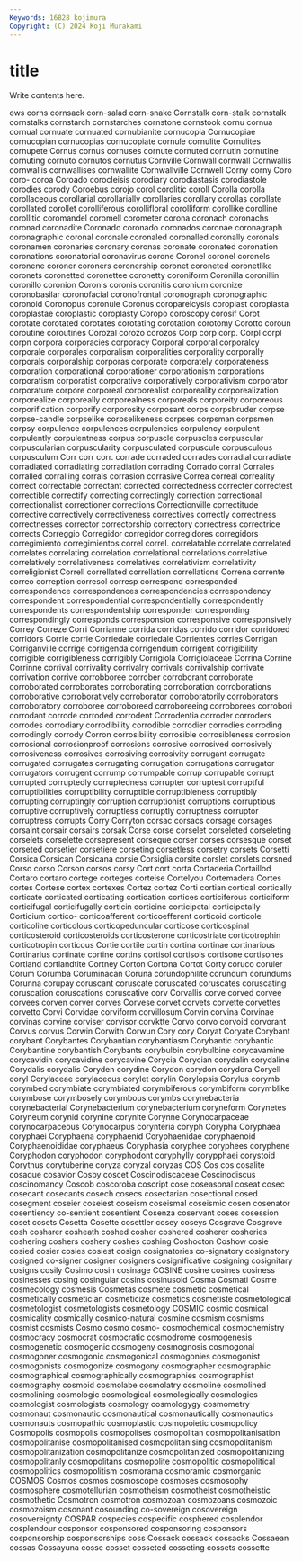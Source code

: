 ```yaml
---
Keywords: 16828 kojimura
Copyright: (C) 2024 Koji Murakami
---
```


# title

Write contents here.



ows corns cornsack corn-salad corn-snake Cornstalk corn-stalk cornstalk
cornstalks cornstarch cornstarches cornstone cornstook cornu cornua cornual cornuate cornuated
cornubianite cornucopia Cornucopiae cornucopian cornucopias cornucopiate cornule cornulite Cornulites cornupete
Cornus cornus cornuses cornute cornuted cornutin cornutine cornuting cornuto cornutos
cornutus Cornville Cornwall cornwall Cornwallis cornwallis cornwallises cornwallite Cornwallville Cornwell
Corny corny Coro coro- coroa Coroado corocleisis corodiary corodiastasis corodiastole
corodies corody Coroebus corojo corol corolitic coroll Corolla corolla corollaceous
corollarial corollarially corollaries corollary corollas corollate corollated corollet corolliferous corollifloral
corolliform corollike corolline corollitic coromandel coromell corometer corona coronach coronachs
coronad coronadite Coronado coronado coronados coronae coronagraph coronagraphic coronal coronale
coronaled coronalled coronally coronals coronamen coronaries coronary coronas coronate coronated
coronation coronations coronatorial coronavirus corone Coronel coronel coronels coronene coroner
coroners coronership coronet coroneted coronetlike coronets coronetted coronettee coronetty coroniform
Coronilla coronillin coronillo coronion Coronis coronis coronitis coronium coronize coronobasilar
coronofacial coronofrontal coronograph coronographic coronoid Coronopus coronule Coronus coroparelcysis coroplast
coroplasta coroplastae coroplastic coroplasty Coropo coroscopy corosif Corot corotate corotated
corotates corotating corotation corotomy Corotto coroun coroutine coroutines Corozal corozo
corozos Corp corp corp. Corpl corpl corpn corpora corporacies corporacy
Corporal corporal corporalcy corporale corporales corporalism corporalities corporality corporally corporals
corporalship corporas corporate corporately corporateness corporation corporational corporationer corporationism corporations
corporatism corporatist corporative corporatively corporativism corporator corporature corpore corporeal corporealist
corporeality corporealization corporealize corporeally corporealness corporeals corporeity corporeous corporification corporify
corporosity corposant corps corpsbruder corpse corpse-candle corpselike corpselikeness corpses corpsman
corpsmen corpsy corpulence corpulences corpulencies corpulency corpulent corpulently corpulentness corpus
corpuscle corpuscles corpuscular corpuscularian corpuscularity corpusculated corpuscule corpusculous corpusculum Corr
corr corr. corrade corraded corrades corradial corradiate corradiated corradiating corradiation
corrading Corrado corral Corrales corralled corralling corrals corrasion corrasive Correa
correal correality correct correctable correctant corrected correctedness correcter correctest correctible
correctify correcting correctingly correction correctional correctionalist correctioner corrections Correctionville correctitude
corrective correctively correctiveness correctives correctly correctness correctnesses corrector correctorship correctory
correctress correctrice corrects Correggio Corregidor corregidor corregidores corregidors corregimiento corregimientos
correl correl. correlatable correlate correlated correlates correlating correlation correlational correlations
correlative correlatively correlativeness correlatives correlativism correlativity correligionist Correll correllated correllation
correllations Correna corrente correo correption corresol corresp correspond corresponded correspondence
correspondences correspondencies correspondency correspondent correspondential correspondentially correspondently correspondents correspondentship corresponder
corresponding correspondingly corresponds corresponsion corresponsive corresponsively Correy Correze Corri Corrianne
corrida corridas corrido corridor corridored corridors Corrie corrie Corriedale corriedale
Corrientes corries Corrigan Corriganville corrige corrigenda corrigendum corrigent corrigibility corrigible
corrigibleness corrigibly Corrigiola Corrigiolaceae Corrina Corrine Corrinne corrival corrivality corrivalry
corrivals corrivalship corrivate corrivation corrive corrobboree corrober corroborant corroborate corroborated
corroborates corroborating corroboration corroborations corroborative corroboratively corroborator corroboratorily corroborators corroboratory
corroboree corroboreed corroboreeing corroborees corrobori corrodant corrode corroded corrodent Corrodentia
corroder corroders corrodes corrodiary corrodibility corrodible corrodier corrodies corroding corrodingly
corrody Corron corrosibility corrosible corrosibleness corrosion corrosional corrosionproof corrosions corrosive
corrosived corrosively corrosiveness corrosives corrosiving corrosivity corrugant corrugate corrugated corrugates
corrugating corrugation corrugations corrugator corrugators corrugent corrump corrumpable corrup corrupable
corrupt corrupted corruptedly corruptedness corrupter corruptest corruptful corruptibilities corruptibility corruptible
corruptibleness corruptibly corrupting corruptingly corruption corruptionist corruptions corruptious corruptive corruptively
corruptless corruptly corruptness corruptor corruptress corrupts Corry Corryton corsac corsacs
corsage corsages corsaint corsair corsairs corsak Corse corse corselet corseleted
corseleting corselets corselette corsepresent corseque corser corses corsesque corset corseted
corsetier corsetiere corseting corsetless corsetry corsets Corsetti Corsica Corsican Corsicana
corsie Corsiglia corsite corslet corslets corsned Corso corso Corson corsos
corsy Cort cort corta Cortaderia Cortaillod Cortaro cortaro cortege corteges
corteise Cortelyou Cortemadera Cortes cortes Cortese cortex cortexes Cortez cortez
Corti cortian cortical cortically corticate corticated corticating cortication cortices corticiferous
corticiform corticifugal corticifugally corticin corticine corticipetal corticipetally Corticium cortico- corticoafferent
corticoefferent corticoid corticole corticoline corticolous corticopeduncular corticose corticospinal corticosteroid corticosteroids
corticosterone corticostriate corticotrophin corticotropin corticous Cortie cortile cortin cortina cortinae
cortinarious Cortinarius cortinate cortine cortins cortisol cortisols cortisone cortisones Cortland
cortlandtite Cortney Corton Cortona Cortot Corty coruco coruler Corum Corumba
Coruminacan Coruna corundophilite corundum corundums Corunna corupay coruscant coruscate coruscated
coruscates coruscating coruscation coruscations coruscative corv Corvallis corve corved corvee
corvees corven corver corves Corvese corvet corvets corvette corvettes corvetto
Corvi Corvidae corviform corvillosum Corvin corvina Corvinae corvinas corvine corviser
corvisor corvktte Corvo corvo corvoid corvorant Corvus corvus Corwin Corwith
Corwun Cory cory Coryat Coryate Corybant corybant Corybantes Corybantian corybantiasm
Corybantic corybantic Corybantine corybantish Corybants corybulbin corybulbine corycavamine corycavidin corycavidine
corycavine Corycia Corycian corydalin corydaline Corydalis corydalis Coryden corydine Corydon
corydon corydora Coryell coryl Corylaceae corylaceous corylet corylin Corylopsis Corylus
corymb corymbed corymbiate corymbiated corymbiferous corymbiform corymblike corymbose corymbosely corymbous
corymbs corynebacteria corynebacterial Corynebacterium corynebacterium coryneform Corynetes Coryneum corynid corynine
corynite Corynne Corynocarpaceae corynocarpaceous Corynocarpus corynteria coryph Corypha Coryphaea coryphaei
Coryphaena coryphaenid Coryphaenidae coryphaenoid Coryphaenoididae coryphaeus Coryphasia coryphee coryphees coryphene
Coryphodon coryphodon coryphodont coryphylly corypphaei corystoid Corythus corytuberine coryza coryzal
coryzas COS Cos cos cosalite cosaque cosavior Cosby coscet Coscinodiscaceae
Coscinodiscus coscinomancy Coscob coscoroba coscript cose coseasonal coseat cosec cosecant
cosecants cosech cosecs cosectarian cosectional cosed cosegment coseier coseiest coseism
coseismal coseismic cosen cosenator cosentiency co-sentient cosentient Cosenza coservant coses
cosession coset cosets Cosetta Cosette cosettler cosey coseys Cosgrave Cosgrove
cosh cosharer cosheath coshed cosher coshered cosherer cosheries coshering coshers
coshery coshes coshing Coshocton Coshow cosie cosied cosier cosies cosiest
cosign cosignatories co-signatory cosignatory cosigned co-signer cosigner cosigners cosignificative cosigning
cosignitary cosigns cosily Cosimo cosin cosinage COSINE cosine cosines cosiness
cosinesses cosing cosingular cosins cosinusoid Cosma Cosmati Cosme cosmecology cosmesis
Cosmetas cosmete cosmetic cosmetical cosmetically cosmetician cosmeticize cosmetics cosmetiste cosmetological
cosmetologist cosmetologists cosmetology COSMIC cosmic cosmical cosmicality cosmically cosmico-natural cosmine
cosmism cosmisms cosmist cosmists Cosmo cosmo cosmo- cosmochemical cosmochemistry cosmocracy
cosmocrat cosmocratic cosmodrome cosmogenesis cosmogenetic cosmogenic cosmogeny cosmognosis cosmogonal cosmogoner
cosmogonic cosmogonical cosmogonies cosmogonist cosmogonists cosmogonize cosmogony cosmographer cosmographic cosmographical
cosmographically cosmographies cosmographist cosmography cosmoid cosmolabe cosmolatry cosmoline cosmolined cosmolining
cosmologic cosmological cosmologically cosmologies cosmologist cosmologists cosmology cosmologygy cosmometry cosmonaut
cosmonautic cosmonautical cosmonautically cosmonautics cosmonauts cosmopathic cosmoplastic cosmopoietic cosmopolicy Cosmopolis
cosmopolis cosmopolises cosmopolitan cosmopolitanisation cosmopolitanise cosmopolitanised cosmopolitanising cosmopolitanism cosmopolitanization cosmopolitanize
cosmopolitanized cosmopolitanizing cosmopolitanly cosmopolitans cosmopolite cosmopolitic cosmopolitical cosmopolitics cosmopolitism cosmorama
cosmoramic cosmorganic COSMOS Cosmos cosmos cosmoscope cosmoses cosmosophy cosmosphere cosmotellurian
cosmotheism cosmotheist cosmotheistic cosmothetic Cosmotron cosmotron cosmozoan cosmozoans cosmozoic cosmozoism
cosonant cosounding co-sovereign cosovereign cosovereignty COSPAR cospecies cospecific cosphered cosplendor
cosplendour cosponsor cosponsored cosponsoring cosponsors cosponsorship cosponsorships coss Cossack cossack
cossacks Cossaean cossas Cossayuna cosse cosset cosseted cosseting cossets cossette
